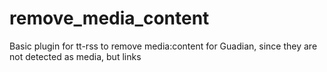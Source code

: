 # remove_media_content

Basic plugin for tt-rss to remove media:content for Guadian, since they are not detected as media, but links
